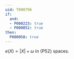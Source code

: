 ```yaml
---
uid: T000796
if:
  and:
  - P000223: true
  - P000052: true
then:
  P000058: true
---
```


$e(X) = \left| X \right| + \omega$ in {P52} spaces.
